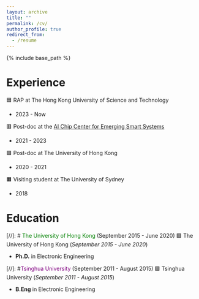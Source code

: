 ```yaml
---
layout: archive
title: ""
permalink: /cv/
author_profile: true
redirect_from:
  - /resume
---
```


{% include base_path %}

Experience
=====
🟦 RAP at The Hong Kong University of Science and Technology
- 2023 - Now

🟥 Post-doc at the [AI Chip Center for Emerging Smart Systems](https://inno-access.hk) 
- 2021 - 2023

🟩 Post-doc at The University of Hong Kong
- 2020 - 2021

🟧 Visiting student at The University of Sydney
- 2018

Education
=====
[//]: #  <span style="color:green">The University of Hong Kong</span> (September 2015 - June 2020)
🟩 The University of Hong Kong (*September 2015 - June 2020*)
- **Ph.D.** in Electronic Engineering

[//]: #<span style="color:purple">Tsinghua University</span> (September 2011 - August 2015)
🟪 Tsinghua University (*September 2011 - August 2015*)
- **B.Eng** in Electronic Engineering